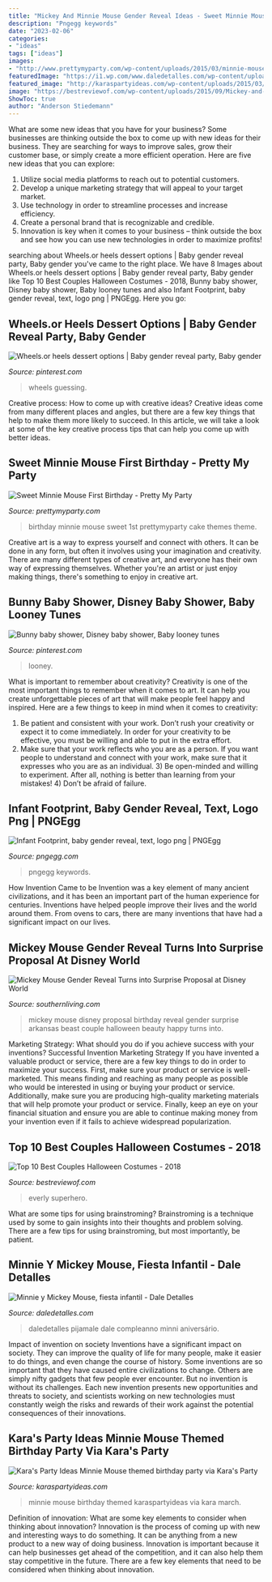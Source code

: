 ```yaml
---
title: "Mickey And Minnie Mouse Gender Reveal Ideas - Sweet Minnie Mouse First Birthday"
description: "Pngegg keywords"
date: "2023-02-06"
categories:
- "ideas"
tags: ["ideas"]
images:
- "http://www.prettymyparty.com/wp-content/uploads/2015/03/minnie-mouse-first-birthday-ideas.jpg"
featuredImage: "https://i1.wp.com/www.daledetalles.com/wp-content/uploads/2016/08/minnie-y-mickey-mouse10.jpg"
featured_image: "http://karaspartyideas.com/wp-content/uploads/2015/03/Minnie-Mouse-themed-birthday-party-via-Karas-Party-Ideas-KarasPartyIdeas.com3_.jpg"
image: "https://bestreviewof.com/wp-content/uploads/2015/09/Mickey-and-Minnie-mouse-couples-Halloween-costume.jpg"
ShowToc: true
author: "Anderson Stiedemann"
---
```



What are some new ideas that you have for your business?
Some businesses are thinking outside the box to come up with new ideas for their business. They are searching for ways to improve sales, grow their customer base, or simply create a more efficient operation. Here are five new ideas that you can explore: 
1) Utilize social media platforms to reach out to potential customers.
2) Develop a unique marketing strategy that will appeal to your target market. 
3) Use technology in order to streamline processes and increase efficiency. 
4) Create a personal brand that is recognizable and credible. 
5) Innovation is key when it comes to your business – think outside the box and see how you can use new technologies in order to maximize profits!

	

		
searching about Wheels.or heels dessert options | Baby gender reveal party, Baby gender you've came to the right place. We have 8 Images about Wheels.or heels dessert options | Baby gender reveal party, Baby gender like Top 10 Best Couples Halloween Costumes - 2018, Bunny baby shower, Disney baby shower, Baby looney tunes and also Infant Footprint, baby gender reveal, text, logo png | PNGEgg. Here you go:
		
    
## Wheels.or Heels Dessert Options | Baby Gender Reveal Party, Baby Gender

<img loading=lazy src="https://i.pinimg.com/originals/0a/3f/08/0a3f08d604161d2398e5b4ed7ea9bbda.jpg" onerror="this.onerror=null;this.src='https://tse4.mm.bing.net/th?id=OIP.eXDOQj4WDaoL0g6MYDDNDQHaJ4&amp;pid=15.1';" alt="Wheels.or heels dessert options | Baby gender reveal party, Baby gender">

_Source: pinterest.com_

>wheels guessing. 

	

Creative process: How to come up with creative ideas?
Creative ideas come from many different places and angles, but there are a few key things that help to make them more likely to succeed. In this article, we will take a look at some of the key creative process tips that can help you come up with better ideas.

    
## Sweet Minnie Mouse First Birthday - Pretty My Party

<img loading=lazy src="http://www.prettymyparty.com/wp-content/uploads/2015/03/minnie-mouse-first-birthday-ideas.jpg" onerror="this.onerror=null;this.src='https://tse4.mm.bing.net/th?id=OIP.26_fk2zHF8KfJsgeCNcOxgHaKl&amp;pid=15.1';" alt="Sweet Minnie Mouse First Birthday - Pretty My Party">

_Source: prettymyparty.com_

>birthday minnie mouse sweet 1st prettymyparty cake themes theme. 

	

Creative art is a way to express yourself and connect with others. It can be done in any form, but often it involves using your imagination and creativity. There are many different types of creative art, and everyone has their own way of expressing themselves. Whether you're an artist or just enjoy making things, there's something to enjoy in creative art.

    
## Bunny Baby Shower, Disney Baby Shower, Baby Looney Tunes

<img loading=lazy src="https://i.pinimg.com/originals/74/37/99/743799dcb1c9beadb251021f69bf2da5.jpg" onerror="this.onerror=null;this.src='https://tse3.mm.bing.net/th?id=OIP.dT39S-2v-UuN9UcMDxYzrAHaFj&amp;pid=15.1';" alt="Bunny baby shower, Disney baby shower, Baby looney tunes">

_Source: pinterest.com_

>looney. 

	

What is important to remember about creativity?
Creativity is one of the most important things to remember when it comes to art. It can help you create unforgettable pieces of art that will make people feel happy and inspired. Here are a few things to keep in mind when it comes to creativity: 
1) Be patient and consistent with your work. Don’t rush your creativity or expect it to come immediately. In order for your creativity to be effective, you must be willing and able to put in the extra effort. 
2) Make sure that your work reflects who you are as a person. If you want people to understand and connect with your work, make sure that it expresses who you are as an individual. 3) Be open-minded and willing to experiment. After all, nothing is better than learning from your mistakes! 4) Don’t be afraid of failure.

    
## Infant Footprint, Baby Gender Reveal, Text, Logo Png | PNGEgg

<img loading=lazy src="https://e7.pngegg.com/pngimages/622/22/png-clipart-infant-footprint-baby-gender-reveal-text-logo.png" onerror="this.onerror=null;this.src='https://tse3.mm.bing.net/th?id=OIP.9dGhNFEx0pHOod0PKjFtzgHaGA&amp;pid=15.1';" alt="Infant Footprint, baby gender reveal, text, logo png | PNGEgg">

_Source: pngegg.com_

>pngegg keywords. 

	

How Invention Came to be
Invention was a key element of many ancient civilizations, and it has been an important part of the human experience for centuries. Inventions have helped people improve their lives and the world around them. From ovens to cars, there are many inventions that have had a significant impact on our lives.

    
## Mickey Mouse Gender Reveal Turns Into Surprise Proposal At Disney World

<img loading=lazy src="https://img1.southernliving.timeinc.net/sites/default/files/styles/4_3_horizontal_-_1200x900/public/image/2017/05/main/mickey_mouse_tux-110709351.jpg?itok=PfaXMkZO" onerror="this.onerror=null;this.src='https://tse1.mm.bing.net/th?id=OIP.WurZqGuQoAlCxHwTBvnq4gHaGk&amp;pid=15.1';" alt="Mickey Mouse Gender Reveal Turns into Surprise Proposal at Disney World">

_Source: southernliving.com_

>mickey mouse disney proposal birthday reveal gender surprise arkansas beast couple halloween beauty happy turns into. 

	

Marketing Strategy: What should you do if you achieve success with your inventions?
Successful Invention Marketing Strategy
If you have invented a valuable product or service, there are a few key things to do in order to maximize your success. First, make sure your product or service is well-marketed. This means finding and reaching as many people as possible who would be interested in using or buying your product or service. Additionally, make sure you are producing high-quality marketing materials that will help promote your product or service. Finally, keep an eye on your financial situation and ensure you are able to continue making money from your invention even if it fails to achieve widespread popularization.

    
## Top 10 Best Couples Halloween Costumes - 2018

<img loading=lazy src="https://bestreviewof.com/wp-content/uploads/2015/09/Mickey-and-Minnie-mouse-couples-Halloween-costume.jpg" onerror="this.onerror=null;this.src='https://tse2.mm.bing.net/th?id=OIP.HJzX5_itVDmE7BigOb_lKwHaJ3&amp;pid=15.1';" alt="Top 10 Best Couples Halloween Costumes - 2018">

_Source: bestreviewof.com_

>everly superhero. 

	

What are some tips for using brainstroming?
Brainstroming is a technique used by some to gain insights into their thoughts and problem solving. There are a few tips for using brainstroming, but most importantly, be patient.

    
## Minnie Y Mickey Mouse, Fiesta Infantil - Dale Detalles

<img loading=lazy src="https://i1.wp.com/www.daledetalles.com/wp-content/uploads/2016/08/minnie-y-mickey-mouse10.jpg" onerror="this.onerror=null;this.src='https://tse4.mm.bing.net/th?id=OIP.HAMGBgA7XhrVoXaQ4JiI7AHaLI&amp;pid=15.1';" alt="Minnie y Mickey Mouse, fiesta infantil - Dale Detalles">

_Source: daledetalles.com_

>daledetalles pijamale dale compleanno minni aniversário. 

	

Impact of invention on society
Inventions have a significant impact on society. They can improve the quality of life for many people, make it easier to do things, and even change the course of history. Some inventions are so important that they have caused entire civilizations to change. Others are simply nifty gadgets that few people ever encounter. But no invention is without its challenges. Each new invention presents new opportunities and threats to society, and scientists working on new technologies must constantly weigh the risks and rewards of their work against the potential consequences of their innovations.

    
## Kara&#039;s Party Ideas Minnie Mouse Themed Birthday Party Via Kara&#039;s Party

<img loading=lazy src="http://karaspartyideas.com/wp-content/uploads/2015/03/Minnie-Mouse-themed-birthday-party-via-Karas-Party-Ideas-KarasPartyIdeas.com3_.jpg" onerror="this.onerror=null;this.src='https://tse4.mm.bing.net/th?id=OIP.pUfmu00945IJNpLUqs0PXwHaJ9&amp;pid=15.1';" alt="Kara&#039;s Party Ideas Minnie Mouse themed birthday party via Kara&#039;s Party">

_Source: karaspartyideas.com_

>minnie mouse birthday themed karaspartyideas via kara march. 

	

Definition of innovation: What are some key elements to consider when thinking about innovation?
Innovation is the process of coming up with new and interesting ways to do something. It can be anything from a new product to a new way of doing business. Innovation is important because it can help businesses get ahead of the competition, and it can also help them stay competitive in the future.
There are a few key elements that need to be considered when thinking about innovation.

